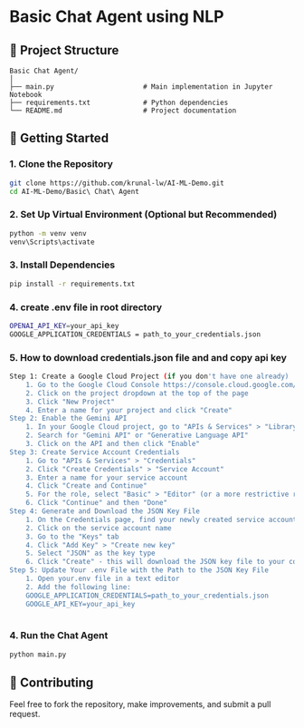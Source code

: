 # Basic Chat Agent using NLP

## 📁 Project Structure

```
Basic Chat Agent/
│
├── main.py                      # Main implementation in Jupyter Notebook
├── requirements.txt             # Python dependencies
└── README.md                    # Project documentation
```

## 🚀 Getting Started

### 1. Clone the Repository

```bash
git clone https://github.com/krunal-lw/AI-ML-Demo.git
cd AI-ML-Demo/Basic\ Chat\ Agent
```

### 2. Set Up Virtual Environment (Optional but Recommended)

```bash
python -m venv venv
venv\Scripts\activate
```

### 3. Install Dependencies

```bash
pip install -r requirements.txt
```
### 4. create .env file in root directory
```bash
OPENAI_API_KEY=your_api_key
GOOGLE_APPLICATION_CREDENTIALS = path_to_your_credentials.json
```
### 5. How to download credentials.json file and and copy api key
```bash
Step 1: Create a Google Cloud Project (if you don't have one already)
    1. Go to the Google Cloud Console https://console.cloud.google.com/
    2. Click on the project dropdown at the top of the page
    3. Click "New Project"
    4. Enter a name for your project and click "Create"
Step 2: Enable the Gemini API
    1. In your Google Cloud project, go to "APIs & Services" > "Library"
    2. Search for "Gemini API" or "Generative Language API"
    3. Click on the API and then click "Enable"
Step 3: Create Service Account Credentials
    1. Go to "APIs & Services" > "Credentials"
    2. Click "Create Credentials" > "Service Account"
    3. Enter a name for your service account
    4. Click "Create and Continue"
    5. For the role, select "Basic" > "Editor" (or a more restrictive role if preferred)
    6. Click "Continue" and then "Done"
Step 4: Generate and Download the JSON Key File
    1. On the Credentials page, find your newly created service account
    2. Click on the service account name
    3. Go to the "Keys" tab
    4. Click "Add Key" > "Create new key"
    5. Select "JSON" as the key type
    6. Click "Create" - this will download the JSON key file to your computer
Step 5: Update Your .env File with the Path to the JSON Key File
    1. Open your.env file in a text editor
    2. Add the following line:
    GOOGLE_APPLICATION_CREDENTIALS=path_to_your_credentials.json
    GOOGLE_API_KEY=your_api_key
    
```

### 4. Run the Chat Agent

```bash
python main.py
```

## 🤝 Contributing

Feel free to fork the repository, make improvements, and submit a pull request.

